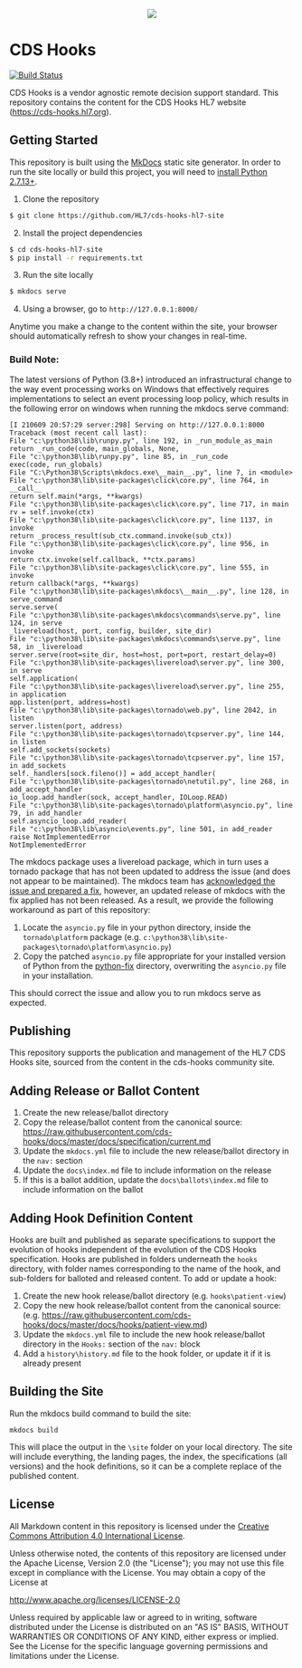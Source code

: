 <p align="center">
  <img src="https://github.com/cds-hooks/hl7-site/raw/master/logo.png">
</p>

# CDS Hooks

[![Build Status](https://api.travis-ci.org/cds-hooks/hl7-site.svg)](https://travis-ci.org/cds-hooks/hl7-site)

CDS Hooks is a vendor agnostic remote decision support standard. This repository contains the content for the CDS Hooks HL7 website (https://cds-hooks.hl7.org).

## Getting Started

This repository is built using the [MkDocs](http://www.mkdocs.org/) static site generator. In order to run the site locally or build this project, you will need to [install Python 2.7.13+](http://docs.python-guide.org/en/latest/starting/installation/).

1. Clone the repository

```sh
$ git clone https://github.com/HL7/cds-hooks-hl7-site
```

2. Install the project dependencies

```sh
$ cd cds-hooks-hl7-site
$ pip install -r requirements.txt
```

3. Run the site locally

```sh
$ mkdocs serve
```

4. Using a browser, go to `http://127.0.0.1:8000/`

Anytime you make a change to the content within the site, your browser should automatically refresh to show your changes in real-time.

### Build Note:

The latest versions of Python (3.8+) introduced an infrastructural change to the way event processing works on Windows that effectively requires implementations to select an event processing loop policy, which results in the following error on windows when running the mkdocs serve command:

```
[I 210609 20:57:29 server:298] Serving on http://127.0.0.1:8000
Traceback (most recent call last):
File "c:\python38\lib\runpy.py", line 192, in _run_module_as_main
return _run_code(code, main_globals, None,
File "c:\python38\lib\runpy.py", line 85, in _run_code
exec(code, run_globals)
File "C:\Python38\Scripts\mkdocs.exe\__main__.py", line 7, in <module>
File "c:\python38\lib\site-packages\click\core.py", line 764, in __call__
return self.main(*args, **kwargs)
File "c:\python38\lib\site-packages\click\core.py", line 717, in main
rv = self.invoke(ctx)
File "c:\python38\lib\site-packages\click\core.py", line 1137, in invoke
return _process_result(sub_ctx.command.invoke(sub_ctx))
File "c:\python38\lib\site-packages\click\core.py", line 956, in invoke
return ctx.invoke(self.callback, **ctx.params)
File "c:\python38\lib\site-packages\click\core.py", line 555, in invoke
return callback(*args, **kwargs)
File "c:\python38\lib\site-packages\mkdocs\__main__.py", line 128, in serve_command
serve.serve(
File "c:\python38\lib\site-packages\mkdocs\commands\serve.py", line 124, in serve
_livereload(host, port, config, builder, site_dir)
File "c:\python38\lib\site-packages\mkdocs\commands\serve.py", line 58, in _livereload
server.serve(root=site_dir, host=host, port=port, restart_delay=0)
File "c:\python38\lib\site-packages\livereload\server.py", line 300, in serve
self.application(
File "c:\python38\lib\site-packages\livereload\server.py", line 255, in application
app.listen(port, address=host)
File "c:\python38\lib\site-packages\tornado\web.py", line 2042, in listen
server.listen(port, address)
File "c:\python38\lib\site-packages\tornado\tcpserver.py", line 144, in listen
self.add_sockets(sockets)
File "c:\python38\lib\site-packages\tornado\tcpserver.py", line 157, in add_sockets
self._handlers[sock.fileno()] = add_accept_handler(
File "c:\python38\lib\site-packages\tornado\netutil.py", line 268, in add_accept_handler
io_loop.add_handler(sock, accept_handler, IOLoop.READ)
File "c:\python38\lib\site-packages\tornado\platform\asyncio.py", line 79, in add_handler
self.asyncio_loop.add_reader(
File "c:\python38\lib\asyncio\events.py", line 501, in add_reader
raise NotImplementedError
NotImplementedError
```

The mkdocs package uses a livereload package, which in turn uses a tornado package that has not been updated to address the issue (and does not appear to be maintained). The mkdocs team has [acknowledged the issue and prepared a fix](https://github.com/mkdocs/mkdocs/issues/1885), however, an updated release of mkdocs with the fix applied has not been released. As a result, we provide the following workaround as part of this repository:

1. Locate the `asyncio.py` file in your python directory, inside the `tornado\platform` package (e.g. `c:\python38\lib\site-packages\tornado\platform\asyncio.py`)
2. Copy the patched `asyncio.py` file appropriate for your installed version of Python from the [python-fix](python-fix) directory, overwriting the `asyncio.py` file in your installation.

This should correct the issue and allow you to run mkdocs serve as expected.

## Publishing

This repository supports the publication and management of the HL7 CDS Hooks site, sourced from the content in the cds-hooks community site.

## Adding Release or Ballot Content

1. Create the new release/ballot directory
2. Copy the release/ballot content from the canonical source: https://raw.githubusercontent.com/cds-hooks/docs/master/docs/specification/current.md
3. Update the `mkdocs.yml` file to include the new release/ballot directory in the `nav:` section
4. Update the `docs\index.md` file to include information on the release
5. If this is a ballot addition, update the `docs\ballots\index.md` file to include information on the ballot

## Adding Hook Definition Content

Hooks are built and published as separate specifications to support the evolution of hooks independent of the evolution of the CDS Hooks specification. Hooks are published in folders underneath the `hooks` directory, with folder names corresponding to the name of the hook, and sub-folders for balloted and released content. To add or update a hook:

1. Create the new hook release/ballot directory (e.g. `hooks\patient-view`)
2. Copy the new hook release/ballot content from the canonical source: (e.g. https://raw.githubusercontent.com/cds-hooks/docs/master/docs/hooks/patient-view.md)
3. Update the `mkdocs.yml` file to include the new hook release/ballot directory in the `Hooks:` section of the `nav:` block
4. Add a `history\history.md` file to the hook folder, or update it if it is already present

## Building the Site

Run the mkdocs build command to build the site:

    mkdocs build
    
This will place the output in the `\site` folder on your local directory. The site will include everything, the landing pages, the index, the specifications (all versions) and the hook definitions, so it can be a complete replace of the published content.

## License

All Markdown content in this repository is licensed under the [Creative Commons Attribution 4.0 International License](https://creativecommons.org/licenses/by/4.0/).

Unless otherwise noted, the contents of this repository
are licensed under the Apache License, Version 2.0 (the "License");
you may not use this file except in compliance with the License.
You may obtain a copy of the License at

   http://www.apache.org/licenses/LICENSE-2.0

Unless required by applicable law or agreed to in writing, software
distributed under the License is distributed on an "AS IS" BASIS,
WITHOUT WARRANTIES OR CONDITIONS OF ANY KIND, either express or implied.
See the License for the specific language governing permissions and
limitations under the License.

